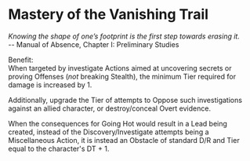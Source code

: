 # Mastery of the Vanishing Trail

*Knowing the shape of one’s footprint is the first step towards erasing it.*  
-- Manual of Absence, Chapter I: Preliminary Studies

Benefit:  
 When targeted by investigate Actions aimed at uncovering secrets or proving Offenses (*not* breaking Stealth), the minimum Tier required for damage is increased by 1.

Additionally, upgrade the Tier of attempts to Oppose such investigations against an allied character, or destroy/conceal Overt evidence.

When the consequences for Going Hot would result in a Lead being created, instead of the Discovery/Investigate attempts being a Miscellaneous Action, it is instead an Obstacle of standard D/R and Tier equal to the character's DT + 1.